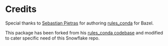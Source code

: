 # Credits

Special thanks to [Sebastian Pietras](https://github.com/spietras) for authoring [rules_conda](
    https://spietras.github.io/rules_conda/) for Bazel.

This package has been forked from his [rules_conda codebase](https://github.com/spietras/rules_conda/tree/main) and
 modified to cater specific need of this Snowflake repo.
